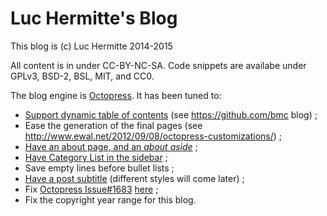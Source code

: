 # Luc Hermitte's Blog
This blog is (c) Luc Hermitte 2014-2015

All content is in under CC-BY-NC-SA. Code snippets are availabe under GPLv3,
BSD-2, BSL, MIT, and CC0.

The blog engine is [Octopress](http://octopress.org). It has been tuned to:

- [Support dynamic table of contents](https://github.com/LucHermitte/LucHermitte.github.io/commit/db02588c177ff9f502c1c930556cf998e612a86f) (see https://github.com/bmc blog) ;
- Ease the generation of the final pages (see
  http://www.ewal.net/2012/09/08/octopress-customizations/) ;
- [Have an about page, and an _about aside_](https://github.com/LucHermitte/LucHermitte.github.io/commit/2576e9fe2348b742061e96432fa845e8edba3e66) ;
- [Have Category List in the sidebar](https://github.com/LucHermitte/LucHermitte.github.io/commit/20eab7cbd7ad96f6a06817a54fe0b26335a48306) ;
- Save empty lines before bullet lists ;
- [Have a post subtitle](https://github.com/LucHermitte/LucHermitte.github.io/commit/2848e19a15a0c219674829740845978d40dce35d) (different styles will come later) ;
- Fix [Octopress Issue#1683](https://github.com/imathis/octopress/issues/1683) [here](https://github.com/LucHermitte/LucHermitte.github.io/commit/55bd1a1cd9d76c78763de81c3bb46804ea091c8c) ;
- Fix the copyright year range for this blog.


